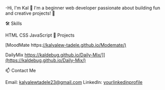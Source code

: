-Hi, I'm Kal 👋 I'm a beginner web developer passionate about building fun and creative projects! 🎨

🛠️ Skills

HTML
CSS
JavaScript
🌟 Projects

[MoodMate https:[//kalyalew-tadele.github.io/Modemate/)](https://kaldebug.github.io/Moodmate/)

DailyMix https://kaldebug.github.io/Daily-Mix/]](https://kaldebug.github.io/Daily-Mix/)

📫 Contact Me

Email: kalyalewtadele23@gmail.com
LinkedIn: [yourlinkedinprofile](https://www.linkedin.com/in/kalyalew-alenda-071773376/?lipi=urn%3Ali%3Apage%3Ad_flagship3_feed%3BV70xrr0LRyGaXyRJvocxFg%3D%3D)
